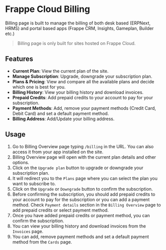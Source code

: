 # Frappe Cloud Billing

Billing page is built to manage the billing of both desk based (ERPNext, HRMS) and portal based apps (Frappe CRM, Insights, Gameplan, Builder etc.)

> Billing page is only built for sites hosted on Frappe Cloud.

## Features

- **Current Plan**: View the current plan of the site.
- **Manage Subscription**: Upgrade, downgrade your subscription plan.
- **Plans & Pricing**: View and compare all the available plans and decide which one is best for you.
- **Billing History**: View your billing history and download invoices.
- **Prepaid Credits**: Add prepaid credits to your account to pay for your subscription.
- **Payment Methods**: Add, remove your payment methods (Credit Card, Debit Card) and set a default payment method.
- **Billing Address**: Add/Update your billing address.

## Usage

1. Go to Billing Overview page typing `/billing` in the URL. You can also access it from your app installed on the site.
2. Billing Overview page will open with the current plan details and other options.
3. Click on the `Upgrade plan` button to upgrade or downgrade your subscription plan.
4. It will redirect you to the `Plans` page where you can select the plan you want to subscribe to.
5. Click on the `Upgrade` or `Downgrade` button to confirm the subscription.
6. Before confirming the subscription, you should add prepaid credits to your account to pay for the subscription or you can add a payment method. Check `Payment details` section in the `Billing Overview` page to add prepaid credits or select payment method.
7. Once you have added prepaid credits or payment method, you can confirm the subscription.
8. You can view your billing history and download invoices from the `Invoices` page.
9. You can add, remove payment methods and set a default payment method from the `Cards` page.